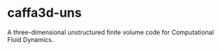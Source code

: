 # caffa3d-uns
A three-dimensional unstructured finite volume code for Computational Fluid Dynamics.
